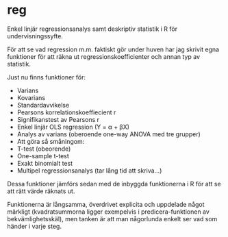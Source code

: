 # reg
Enkel linjär regressionsanalys samt deskriptiv statistik i R för undervisningssyfte.

För att se vad regression m.m. faktiskt gör under huven har jag skrivit egna funktioner för att räkna ut regressionskoefficienter och annan typ av statistik.

Just nu finns funktioner för:

- Varians
- Kovarians
- Standardavvikelse
- Pearsons korrelationskoeffiecient r
- Signifikanstest av Pearsons r
- Enkel linjär OLS regression (Y = α + βX)
- Analys av varians (oberoende one-way ANOVA med tre grupper)
- Att göra så småningom:
 - T-test (obeorende)
 - One-sample t-test
 - Exakt binomialt test
 - Multipel regressionsanalys (tar lång tid att skriva...)

Dessa funktioner jämförs sedan med de inbyggda funktionerna i R för att se att rätt värde räknats ut.

Funktionerna är långsamma, överdrivet explicita och uppdelade något märkligt (kvadratsummorna ligger exempelvis i predicera-funktionen av bekvämlighetsskäl), men tanken är att man någorlunda enkelt ser vad som händer i varje steg.
